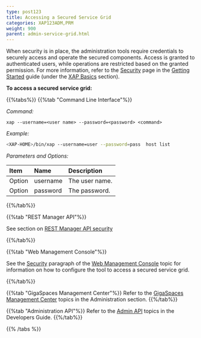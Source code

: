 ```yaml
---
type: post123
title: Accessing a Secured Service Grid
categories: XAP123ADM,PRM
weight: 900
parent: admin-service-grid.html
---
```

 
  
When security is in place, the administration tools require credentials to securely access and operate the secured components. Access is granted to authenticated users, while operations are restricted based on the granted permission.
For more information, refer to the [Security](../started/xap-tutorial-part10.html) page in the [Getting Started](../started/index.html) guide (under the [XAP Basics](../started/xap-basics.html) section).

**To access a secured service grid:**
 
{{%tabs%}}
{{%tab "Command Line Interface"%}}


*Command:*

`xap --username=<user name> --password=<password> <command>`


*Example:*

```bash
<XAP-HOME>/bin/xap --username=user --password=pass  host list
```

*Parameters and Options:*

| Item | Name | Description |
|:-----|:------|:-----------|
|Option |username | The user name. |
|Option | password | The password.|

{{%/tab%}}

{{%tab "REST Manager API"%}}

See section on [REST Manager API security](../security/securing-the-REST-manager.html)

{{%/tab%}}


{{%tab "Web Management Console"%}}

See the [Security](./tools-web-ui.html#security) paragraph of the [Web Management Console](./tools-web-ui.html) topic for information on how to configure the tool to access a secured service grid.

{{%/tab%}}


{{%tab "GigaSpaces Management Center"%}}
Refer to the [GigaSpaces Management Center](./gigaspaces-management-center.html) topics in the Administration section.
{{%/tab%}}


{{%tab "Administration API"%}}
Refer to the [Admin API](../dev-java/administration-and-monitoring-overview.html) topics in the Developers Guide.
{{%/tab%}}

{{% /tabs %}}
